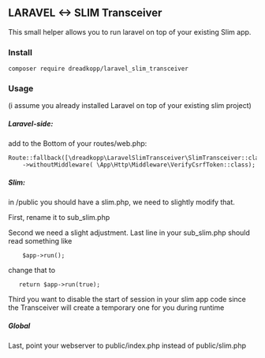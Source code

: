 ## LARAVEL <-> SLIM Transceiver

This small helper allows you to run laravel on top of your existing Slim app.

### Install

```
composer require dreadkopp/laravel_slim_transceiver
```

### Usage

(i assume you already installed Laravel on top of your existing slim project)

##### Laravel-side:

add to the Bottom of your routes/web.php:

```
Route::fallback([\dreadkopp\LaravelSlimTransceiver\SlimTransceiver::class,'handle'])
    ->withoutMiddleware( \App\Http\Middleware\VerifyCsrfToken::class);
```

##### Slim:

in /public you should have a slim.php, we need to slightly modify that.

First, rename it to sub_slim.php

Second we need a slight adjustment. Last line in your sub_slim.php should read something like

```
    $app->run();
```

change that to

```
   return $app->run(true);
```

Third you want to disable the start of session in your slim app code since the Transceiver will create a temporary one for you during runtime

##### Global

Last, point your webserver to public/index.php instead of public/slim.php


